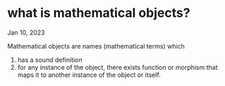 # what is mathematical objects?

Jan 10, 2023

Mathematical objects are names (mathematical terms) which
1. has a sound definition
2. for any instance of the object, there exists function or morphism that maps it to another instance of the object or itself.